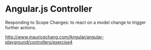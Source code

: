 # Angular.js Controller

Responding to Scope Changes: to react on a model change to trigger further actions.

http://www.mauricechang.com/Angular/angular-playground/controllers/exercise4